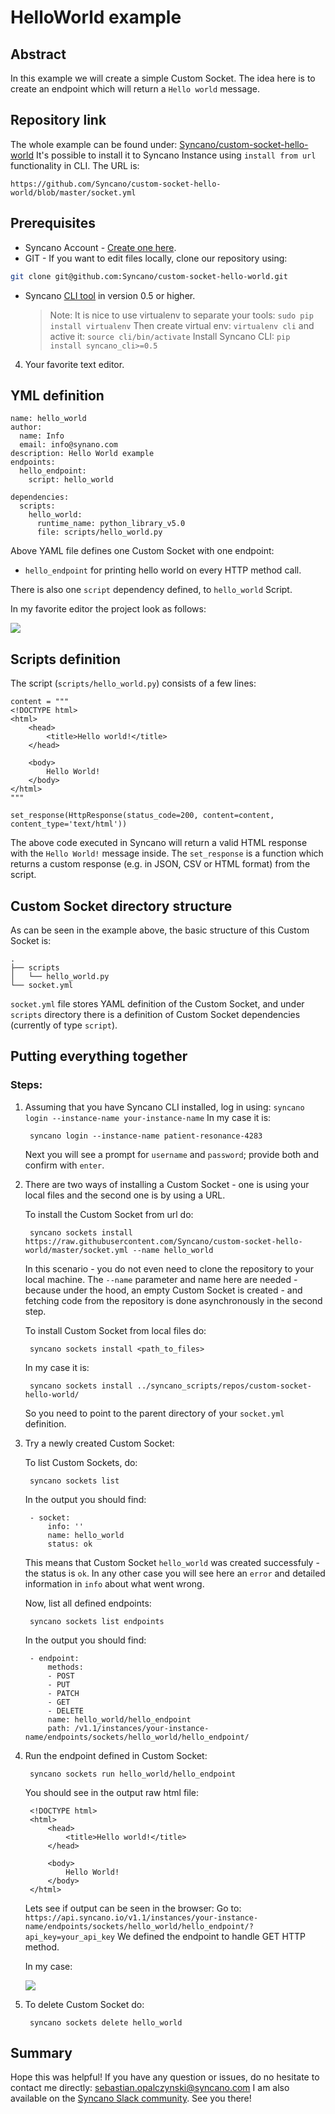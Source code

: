 # HelloWorld example

## Abstract

In this example we will create a simple Custom Socket. The idea here is to create an endpoint which will return
a `Hello world` message. 

## Repository link

The whole example can be found under: [Syncano/custom-socket-hello-world](https://github.com/Syncano/custom-socket-hello-world)
It's possible to install it to Syncano Instance using `install from url` functionality in CLI. The URL is:

`https://github.com/Syncano/custom-socket-hello-world/blob/master/socket.yml`

## Prerequisites

* Syncano Account - [Create one here](https://www.syncano.io/).  
* GIT - If you want to edit files locally, clone our repository using: 
```bash
git clone git@github.com:Syncano/custom-socket-hello-world.git
````
* Syncano [CLI tool](https://pypi.python.org/pypi/syncano-cli/0.5) in version 0.5 or higher.

    > Note:
    > It is nice to use virtualenv to separate your tools: `sudo pip install virtualenv`
    > Then create virtual env: `virtualenv cli` and active it: `source cli/bin/activate`
    > Install Syncano CLI: `pip install syncano_cli>=0.5`

4. Your favorite text editor.
  
## YML definition

    name: hello_world
    author:
      name: Info
      email: info@synano.com
    description: Hello World example
    endpoints:
      hello_endpoint:
        script: hello_world
    
    dependencies:
      scripts:
        hello_world:
          runtime_name: python_library_v5.0
          file: scripts/hello_world.py
          
Above YAML file defines one Custom Socket with one endpoint: 
* `hello_endpoint` for printing hello world on every HTTP method call.

There is also one `script` dependency defined, to `hello_world` Script.

In my favorite editor the project look as follows:

![](../images/project_struct.png)

## Scripts definition

The script (`scripts/hello_world.py`) consists of a few lines:

    content = """
    <!DOCTYPE html>
    <html>
        <head>
            <title>Hello world!</title>
        </head>
    
        <body>
            Hello World!
        </body>
    </html>
    """
    
    set_response(HttpResponse(status_code=200, content=content, content_type='text/html'))

The above code executed in Syncano will return a valid HTML response with the `Hello World!` message inside. 
The `set_response` is a function which returns a custom response (e.g. in JSON, CSV or HTML format) from the script. 

## Custom Socket directory structure

As can be seen in the example above, the basic structure of this Custom Socket is:

    .
    ├── scripts
    │   └── hello_world.py
    └── socket.yml

`socket.yml` file stores YAML definition of the Custom Socket, and under `scripts` directory there is a definition
of Custom Socket dependencies (currently of type `script`).

## Putting everything together

### Steps:

1. Assuming that you have Syncano CLI installed, log in using: `syncano login --instance-name your-instance-name`
    In my case it is:
    
        syncano login --instance-name patient-resonance-4283

    Next you will see a prompt for `username` and `password`; provide both and confirm with `enter`.
    
2. There are two ways of installing a Custom Socket - one is using your local files and the second one is by using a URL.

    To install the Custom Socket from url do:
    
        syncano sockets install https://raw.githubusercontent.com/Syncano/custom-socket-hello-world/master/socket.yml --name hello_world

    In this scenario - you do not even need to clone the repository to your local machine. The `--name` parameter and name here are needed - because under the hood, an empty Custom Socket is created - and fetching code from the repository is done asynchronously in the second step.
    
    To install Custom Socket from local files do:
    
        syncano sockets install <path_to_files>

    In my case it is:
    
        syncano sockets install ../syncano_scripts/repos/custom-socket-hello-world/

    So you need to point to the parent directory of your `socket.yml` definition.
     
3. Try a newly created Custom Socket:

    To list Custom Sockets, do:
    
        syncano sockets list

    In the output you should find:
    
        - socket:
            info: ''
            name: hello_world
            status: ok

    This means that Custom Socket `hello_world` was created successfuly - the status is `ok`. In any other case you will see here an `error` and detailed information in `info` about what went wrong.
    
    Now, list all defined endpoints:
    
        syncano sockets list endpoints

    In the output you should find:
    
        - endpoint:
            methods:
            - POST
            - PUT
            - PATCH
            - GET
            - DELETE
            name: hello_world/hello_endpoint
            path: /v1.1/instances/your-instance-name/endpoints/sockets/hello_world/hello_endpoint/

4. Run the endpoint defined in Custom Socket:

        syncano sockets run hello_world/hello_endpoint

    You should see in the output raw html file:
    
        <!DOCTYPE html>
        <html>
            <head>
                <title>Hello world!</title>
            </head>
        
            <body>
                Hello World!
            </body>   
        </html>

    Lets see if output can be seen in the browser:
    Go to: `https://api.syncano.io/v1.1/instances/your-instance-name/endpoints/sockets/hello_world/hello_endpoint/?api_key=your_api_key`
    We defined the endpoint to handle GET HTTP method. 
    
    In my case:
    
    ![](../images/hello_world.png)

5. To delete Custom Socket do:

        syncano sockets delete hello_world

## Summary

Hope this was helpful! If you have any question or issues, do no hesitate to contact me directly: sebastian.opalczynski@syncano.com
I am also available on the [Syncano Slack community](http://syncano-community.github.io/slack-invite/). See you there!
